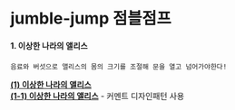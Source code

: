 # jumble-jump 점블점프

#### 1. 이상한 나라의 앨리스 
    음료와 버섯으로 앨리스의 몸의 크기를 조절해 문을 열고 넘어가야한다!  
[**(1) 이상한 나라의 앨리스**](https://github.com/sotogito/jumble-jump/tree/1-alice-in-wonderland)   
[**(1-1) 이상한 나라의 앨리스**](https://github.com/sotogito/jumble-jump/tree/1-alice-in-wonderland-develop) - 커멘트 디자인패턴 사용